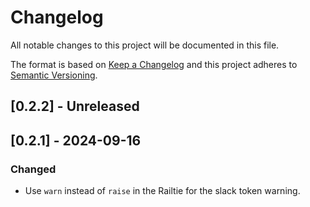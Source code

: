 # Changelog

All notable changes to this project will be documented in this file.

The format is based on [Keep a Changelog](http://keepachangelog.com/)
and this project adheres to [Semantic Versioning](http://semver.org/).

## [0.2.2] - Unreleased

## [0.2.1] - 2024-09-16

### Changed

- Use `warn` instead of `raise` in the Railtie for the slack token warning.
